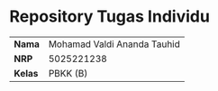 # Repository Tugas Individu
|||
|-|-|
|**Nama**|Mohamad Valdi Ananda Tauhid|
|**NRP**|5025221238|
|**Kelas**|PBKK (B)|